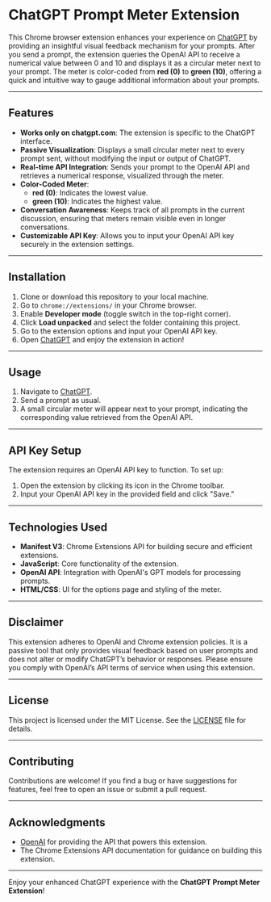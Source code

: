 # ChatGPT Prompt Meter Extension

This Chrome browser extension enhances your experience on [ChatGPT](https://chatgpt.com) by providing an insightful visual feedback mechanism for your prompts. After you send a prompt, the extension queries the OpenAI API to receive a numerical value between 0 and 10 and displays it as a circular meter next to your prompt. The meter is color-coded from **red (0)** to **green (10)**, offering a quick and intuitive way to gauge additional information about your prompts.

---

## Features

- **Works only on chatgpt.com**: The extension is specific to the ChatGPT interface.
- **Passive Visualization**: Displays a small circular meter next to every prompt sent, without modifying the input or output of ChatGPT.
- **Real-time API Integration**: Sends your prompt to the OpenAI API and retrieves a numerical response, visualized through the meter.
- **Color-Coded Meter**: 
  - **red (0)**: Indicates the lowest value.
  - **green (10)**: Indicates the highest value.
- **Conversation Awareness**: Keeps track of all prompts in the current discussion, ensuring that meters remain visible even in longer conversations.
- **Customizable API Key**: Allows you to input your OpenAI API key securely in the extension settings.

---

## Installation

1. Clone or download this repository to your local machine.
2. Go to `chrome://extensions/` in your Chrome browser.
3. Enable **Developer mode** (toggle switch in the top-right corner).
4. Click **Load unpacked** and select the folder containing this project.
5. Go to the extension options and input your OpenAI API key.
6. Open [ChatGPT](https://chatgpt.com) and enjoy the extension in action!

---

## Usage

1. Navigate to [ChatGPT](https://chatgpt.com).
2. Send a prompt as usual.
3. A small circular meter will appear next to your prompt, indicating the corresponding value retrieved from the OpenAI API.

---

## API Key Setup

The extension requires an OpenAI API key to function. To set up:

1. Open the extension by clicking its icon in the Chrome toolbar.
2. Input your OpenAI API key in the provided field and click "Save."

---

## Technologies Used

- **Manifest V3**: Chrome Extensions API for building secure and efficient extensions.
- **JavaScript**: Core functionality of the extension.
- **OpenAI API**: Integration with OpenAI's GPT models for processing prompts.
- **HTML/CSS**: UI for the options page and styling of the meter.

---

## Disclaimer

This extension adheres to OpenAI and Chrome extension policies. It is a passive tool that only provides visual feedback based on user prompts and does not alter or modify ChatGPT’s behavior or responses. Please ensure you comply with OpenAI’s API terms of service when using this extension.

---

## License

This project is licensed under the MIT License. See the [LICENSE](LICENSE) file for details.

---

## Contributing

Contributions are welcome! If you find a bug or have suggestions for features, feel free to open an issue or submit a pull request.

---

## Acknowledgments

- [OpenAI](https://openai.com) for providing the API that powers this extension.
- The Chrome Extensions API documentation for guidance on building this extension.

---

Enjoy your enhanced ChatGPT experience with the **ChatGPT Prompt Meter Extension**!
